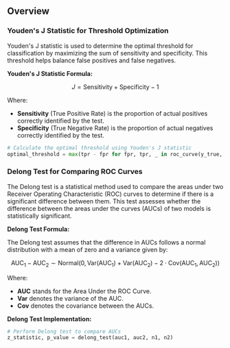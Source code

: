 ## Overview

### Youden's J Statistic for Threshold Optimization

Youden's J statistic is used to determine the optimal threshold for classification by maximizing the sum of sensitivity and specificity. This threshold helps balance false positives and false negatives.

**Youden's J Statistic Formula:**

$$
J = \text{Sensitivity} + \text{Specificity} - 1
$$

Where:
- **Sensitivity** (True Positive Rate) is the proportion of actual positives correctly identified by the test.
- **Specificity** (True Negative Rate) is the proportion of actual negatives correctly identified by the test.

```python
# Calculate the optimal threshold using Youden's J statistic
optimal_threshold = max(tpr - fpr for fpr, tpr, _ in roc_curve(y_true, y_scores))[2]
```
### Delong Test for Comparing ROC Curves

The Delong test is a statistical method used to compare the areas under two Receiver Operating Characteristic (ROC) curves to determine if there is a significant difference between them. This test assesses whether the difference between the areas under the curves (AUCs) of two models is statistically significant.

**Delong Test Formula:**

The Delong test assumes that the difference in AUCs follows a normal distribution with a mean of zero and a variance given by:

$$
\text{AUC}_1 - \text{AUC}_2 \sim \text{Normal}\left(0, \text{Var}(\text{AUC}_1) + \text{Var}(\text{AUC}_2) - 2 \cdot \text{Cov}(\text{AUC}_1, \text{AUC}_2)\right)
$$

Where:
- **AUC** stands for the Area Under the ROC Curve.
- **Var** denotes the variance of the AUC.
- **Cov** denotes the covariance between the AUCs.

**Delong Test Implementation:**

```python
# Perform Delong test to compare AUCs
z_statistic, p_value = delong_test(auc1, auc2, n1, n2)
```
